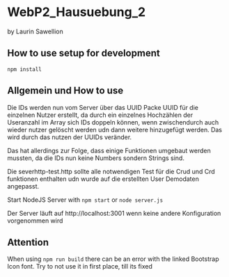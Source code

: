 # WebP2_Hausuebung_2
by Laurin Sawellion


## How to use setup for development

```
npm install
```


## Allgemein und How to use

Die IDs werden nun vom Server über das UUID Packe UUID für die einzelnen Nutzer erstellt, da durch ein einzelnes Hochzählen der Useranzahl im Array sich IDs doppeln können, wenn zwischendurch auch wieder nutzer gelöscht werden udn dann weitere hinzugefügt werden. Das wird durch das nutzen der UUIDs veränder.

Das hat allerdings zur Folge, dass einige Funktionen umgebaut werden mussten, da die IDs nun keine Numbers sondern Strings sind.

Die severhttp-test.http sollte alle notwendigen Test für die Crud und Crd funktionen enthalten udn wurde auf die erstellten User Demodaten angepasst.


Start NodeJS Server with
`npm start` 
or 
`node server.js`

Der Server läuft auf 
http://localhost:3001 
wenn keine andere Konfiguration vorgenommen wird



## Attention

When using `npm run build` there can be an error with the linked Bootstrap Icon font.
Try to not use it in first place, till its fixed